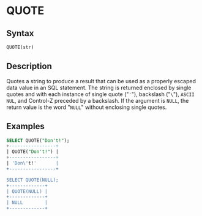 # QUOTE

## Syntax

```sql
QUOTE(str)
```

## Description

Quotes a string to produce a result that can be used as a properly escaped data
value in an SQL statement. The string is returned enclosed by single quotes and
with each instance of single quote ("`'`"), backslash ("`\`"),
`ASCII NUL`, and Control-Z preceded by a backslash. If the argument
is `NULL`, the return value is the word "`NULL`" without enclosing single
quotes.

## Examples

```sql
SELECT QUOTE("Don't!");
+-----------------+
| QUOTE("Don't!") |
+-----------------+
| 'Don\'t!'       |
+-----------------+

SELECT QUOTE(NULL); 
+-------------+
| QUOTE(NULL) |
+-------------+
| NULL        |
+-------------+
```